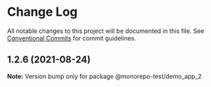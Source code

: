 # Change Log

All notable changes to this project will be documented in this file.
See [Conventional Commits](https://conventionalcommits.org) for commit guidelines.

## 1.2.6 (2021-08-24)

**Note:** Version bump only for package @monorepo-test/demo_app_2
